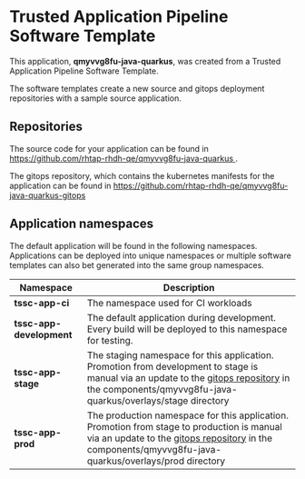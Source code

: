 # Trusted Application Pipeline Software Template

This application, **qmyvvg8fu-java-quarkus**, was created from a Trusted Application Pipeline Software Template.

The software templates create a new source and gitops deployment repositories with a sample source application. 

## Repositories

The source code for your application can be found in [https://github.com/rhtap-rhdh-qe/qmyvvg8fu-java-quarkus ](https://github.com/rhtap-rhdh-qe/qmyvvg8fu-java-quarkus ).
 
The gitops repository, which contains the kubernetes manifests for the application can be found in 
[https://github.com/rhtap-rhdh-qe/qmyvvg8fu-java-quarkus-gitops ](https://github.com/rhtap-rhdh-qe/qmyvvg8fu-java-quarkus-gitops ) 

## Application namespaces 

The default application will be found in the following namespaces. Applications can be deployed into unique namespaces or multiple software templates can also bet generated into the same group namespaces.  

|  Namespace   |  Description   |  
| -------- | -------- |
| **tssc-app-ci** | The namespace used for CI workloads |
| **tssc-app-development** | The default application during development. Every build will be deployed to this namespace for testing. |
| **tssc-app-stage** | The staging namespace for this application. Promotion from development to stage is manual via an update to the [gitops repository](https://github.com/rhtap-rhdh-qe/qmyvvg8fu-java-quarkus-gitops ) in the components/qmyvvg8fu-java-quarkus/overlays/stage directory |
| **tssc-app-prod** | The production namespace for this application. Promotion from stage to production is manual via an update to the [gitops repository](https://github.com/rhtap-rhdh-qe/qmyvvg8fu-java-quarkus-gitops ) in the components/qmyvvg8fu-java-quarkus/overlays/prod directory |